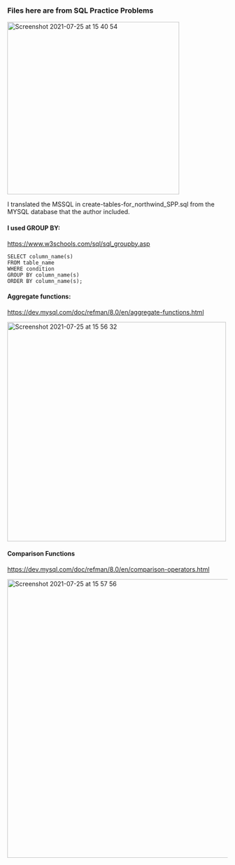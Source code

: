 ### Files here are from SQL Practice Problems

<img width="393" alt="Screenshot 2021-07-25 at 15 40 54" src="https://user-images.githubusercontent.com/27693622/126903503-3aa831aa-221f-42c7-a673-b433deb2b1d6.png">

I translated the MSSQL in create-tables-for_northwind_SPP.sql from the MYSQL database that the author included.


#### I used GROUP BY:
https://www.w3schools.com/sql/sql_groupby.asp
```
SELECT column_name(s)
FROM table_name
WHERE condition
GROUP BY column_name(s)
ORDER BY column_name(s);
```
#### Aggregate functions:
https://dev.mysql.com/doc/refman/8.0/en/aggregate-functions.html

<img width="500" alt="Screenshot 2021-07-25 at 15 56 32" src="https://user-images.githubusercontent.com/27693622/126903611-887c8605-070b-40d3-b935-053383fd2d77.png">

#### Comparison Functions
https://dev.mysql.com/doc/refman/8.0/en/comparison-operators.html

<img width="635" alt="Screenshot 2021-07-25 at 15 57 56" src="https://user-images.githubusercontent.com/27693622/126903654-5d739aa9-df68-4931-95c6-10027b5e3c7a.png">


